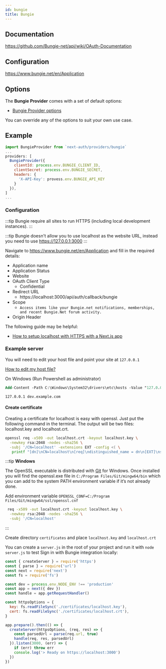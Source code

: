 ```yaml
---
id: bungie
title: Bungie
---
```


## Documentation

https://github.com/Bungie-net/api/wiki/OAuth-Documentation

## Configuration

https://www.bungie.net/en/Application

## Options

The **Bungie Provider** comes with a set of default options:

- [Bungie Provider options](https://github.com/nextauthjs/next-auth/blob/main/src/providers/bungie.js)

You can override any of the options to suit your own use case.

## Example

```js
import BungieProvider from `next-auth/providers/bungie`
...
providers: [
  BungieProvider({
    clientId: process.env.BUNGIE_CLIENT_ID,
    clientSecret: process.env.BUNGIE_SECRET,
    headers: {
      'X-API-Key': provess.env.BUNGIE_API_KEY
    }
  }),
]
...
```

### Configuration

:::tip
Bungie require all sites to run HTTPS (including local development instances).
:::

:::tip
Bungie doesn't allow you to use localhost as the website URL, instead you need to use https://127.0.0.1:3000
:::

Navigate to https://www.bungie.net/en/Application and fill in the required details:

- Application name
- Application Status
- Website
- OAuth Client Type
  - Confidential
- Redirect URL
  - https://localhost:3000/api/auth/callback/bungie
- Scope
  - `Access items like your Bungie.net notifications, memberships, and recent Bungie.Net forum activity.`
- Origin Header

The following guide may be helpful:

- [How to setup localhost with HTTPS with a Next.js app](https://medium.com/@anMagpie/secure-your-local-development-server-with-https-next-js-81ac6b8b3d68)

### Example server

You will need to edit your host file and point your site at `127.0.0.1`

[How to edit my host file?](https://phoenixnap.com/kb/how-to-edit-hosts-file-in-windows-mac-or-linux)

On Windows (Run Powershell as administrator)

```ps
Add-Content -Path C:\Windows\System32\drivers\etc\hosts -Value "127.0.0.1`tdev.example.com" -Force
```

```
127.0.0.1 dev.example.com
```

#### Create certificate

Creating a certificate for localhost is easy with openssl. Just put the following command in the terminal. The output will be two files: localhost.key and localhost.crt.

```bash
openssl req -x509 -out localhost.crt -keyout localhost.key \
  -newkey rsa:2048 -nodes -sha256 \
  -subj '/CN=localhost' -extensions EXT -config <( \
   printf "[dn]\nCN=localhost\n[req]\ndistinguished_name = dn\n[EXT]\nsubjectAltName=DNS:localhost\nkeyUsage=digitalSignature\nextendedKeyUsage=serverAuth")
```

:::tip
**Windows**

The OpenSSL executable is distributed with [Git](https://git-scm.com/download/win]9) for Windows.
Once installed you will find the openssl.exe file in `C:/Program Files/Git/mingw64/bin` which you can add to the system PATH environment variable if it’s not already done.

Add environment variable `OPENSSL_CONF=C:/Program Files/Git/mingw64/ssl/openssl.cnf`

```bash
 req -x509 -out localhost.crt -keyout localhost.key \
  -newkey rsa:2048 -nodes -sha256 \
  -subj '/CN=localhost'
```

:::

Create directory `certificates` and place `localhost.key` and `localhost.crt`

You can create a `server.js` in the root of your project and run it with `node server.js` to test Sign in with Bungie integration locally:

```js
const { createServer } = require('https')
const { parse } = require('url')
const next = require('next')
const fs = require('fs')

const dev = process.env.NODE_ENV !== 'production'
const app = next({ dev })
const handle = app.getRequestHandler()

const httpsOptions = {
  key: fs.readFileSync('./certificates/localhost.key'),
  cert: fs.readFileSync('./certificates/localhost.crt'),
}

app.prepare().then(() => {
  createServer(httpsOptions, (req, res) => {
    const parsedUrl = parse(req.url, true)
    handle(req, res, parsedUrl)
  }).listen(3000, (err) => {
    if (err) throw err
    console.log('> Ready on https://localhost:3000')
  })
})
```
